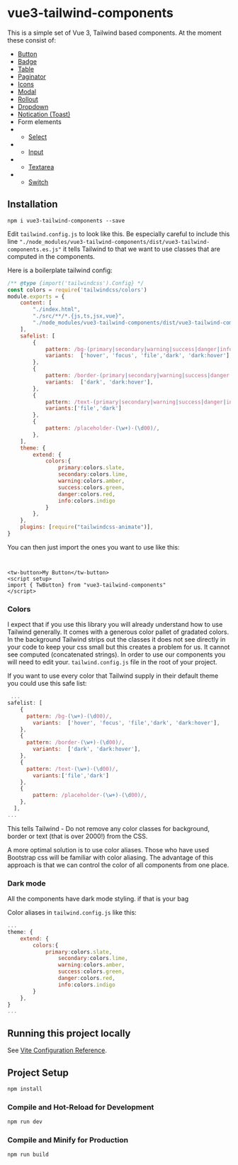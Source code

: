 # vue3-tailwind-components
This is a simple set of Vue 3, Tailwind based components. At the moment these consist of:
* [Button](./src/components/button/README.md)
* [Badge](./src/components/badge/README.md)
* [Table](./src/components/table/README.md)
* [Paginator](./src/components/paginator/README.md)
* [Icons](./src/components/icons/README.md)
* [Modal](./src/components/modal/README.md)
* [Rollout](./src/components/rollout/README.md)
* [Dropdown](./src/components/dropdown/README.md)
* [Notication (Toast)](./src/components/notification/README.md)
* Form elements
* * [Select](./src/components/select/README.md)
* * [Input](./src/components/input/README.md)
* * [Textarea](./src/components/textarea/README.md)
* * [Switch](./src/components/switch/README.md)

## Installation


```shell
npm i vue3-tailwind-components --save
```

Edit `tailwind.config.js` to look like this. Be especially careful to include this line
`"./node_modules/vue3-tailwind-components/dist/vue3-tailwind-components.es.js"` it tells Tailwind to that we want to use
classes that are computed in the components.

Here is a boilerplate tailwind config:

```javascript
/** @type {import('tailwindcss').Config} */
const colors = require('tailwindcss/colors')
module.exports = {
    content: [
        "./index.html",
        "./src/**/*.{js,ts,jsx,vue}",
        "./node_modules/vue3-tailwind-components/dist/vue3-tailwind-components.es.js"
    ],
    safelist: [
        {
            pattern: /bg-(primary|secondary|warning|success|danger|info)-(\d00)/,
            variants:  ['hover', 'focus', 'file','dark', 'dark:hover'],
        },
        {
            pattern: /border-(primary|secondary|warning|success|danger|info)-(\d00)/,
            variants:  ['dark', 'dark:hover'],
        },
        {
            pattern: /text-(primary|secondary|warning|success|danger|info)-(\d00)/,
            variants:['file','dark']
        },
        {
            pattern: /placeholder-(\w+)-(\d00)/,
        },
    ],
    theme: {
        extend: {
            colors:{
                primary:colors.slate,
                secondary:colors.lime,
                warning:colors.amber,
                success:colors.green,
                danger:colors.red,
                info:colors.indigo
            }
        },
    },
    plugins: [require("tailwindcss-animate")],
}
```

You can then just import the ones you want to use like this:

```vue


<tw-button>My Button</tw-button>
<script setup>
import { TwButton} from "vue3-tailwind-components"
</script>
```

### Colors
I expect that if you use this library you will already understand how to use Tailwind generally. It comes with a generous 
color pallet of gradated colors. In the background Tailwind strips out the classes it does not see directly in your code to keep your css small
but this creates a problem for us. It cannot see computed (concatenated strings). In order to use our components you will need to edit your.
`tailwind.config.js` file in the root of your project.

If you want to use every color that Tailwind supply in their default theme you could use this safe list:

```javascript
 ...
safelist: [
    {
      pattern: /bg-(\w+)-(\d00)/,
        variants:  ['hover', 'focus', 'file','dark', 'dark:hover'],
    },
    {
      pattern: /border-(\w+)-(\d00)/,
        variants:  ['dark', 'dark:hover'],
    },
    {
      pattern: /text-(\w+)-(\d00)/,
        variants:['file','dark']
    },
    {
        pattern: /placeholder-(\w+)-(\d00)/,
    },
  ],
...
```

This tells Tailwind - Do not remove any color classes  for background, border or text (that is over 2000!) from the CSS.

A more optimal solution is to use color aliases. Those who have used Bootstrap css will be familiar with color aliasing. 
The advantage of this approach is that we can control the color of all components from one place.

### Dark mode

All the components have dark mode styling. if that is your bag 


Color aliases in `tailwind.config.js` like this:

```javascript
...
theme: {
    extend: {
        colors:{
            primary:colors.slate,
                secondary:colors.lime,
                warning:colors.amber,
                success:colors.green,
                danger:colors.red,
                info:colors.indigo
        }
    },
}
...
```


## Running this project locally

See [Vite Configuration Reference](https://vitejs.dev/config/).

## Project Setup

```sh
npm install
```

### Compile and Hot-Reload for Development

```sh
npm run dev
```

### Compile and Minify for Production

```sh
npm run build
```
